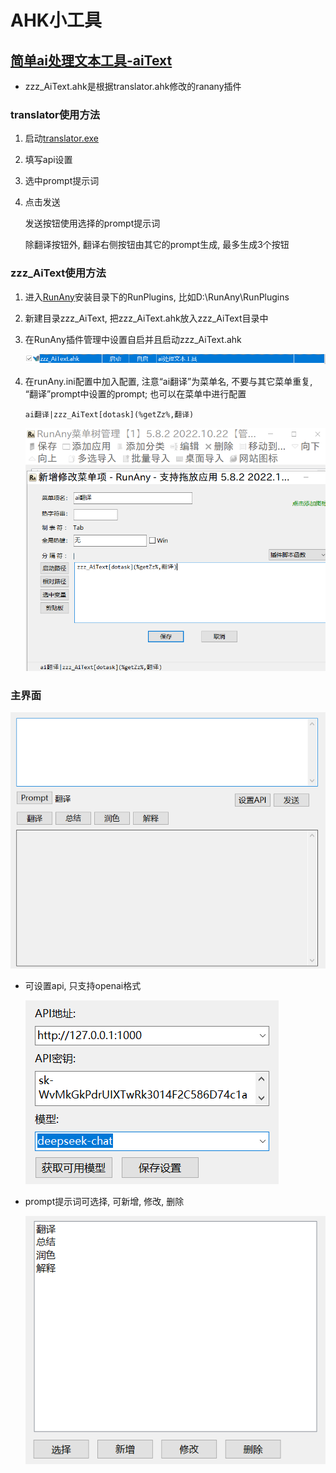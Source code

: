 # AHK小工具

## [简单ai处理文本工具-aiText](https://github.com/showyourlucky/ahk_tool/tree/main/aiText)



- zzz_AiText.ahk是根据translator.ahk修改的ranany插件

### translator使用方法

1. 启动[translator.exe](https://github.com/showyourlucky/ahk_tool/blob/main/aiText/translator.exe)

2. 填写api设置

3. 选中prompt提示词

4. 点击发送

   发送按钮使用选择的prompt提示词

   除翻译按钮外, 翻译右侧按钮由其它的prompt生成, 最多生成3个按钮

### zzz_AiText使用方法

1. 进入[RunAny](https://github.com/hui-Zz/RunAny)安装目录下的RunPlugins, 比如D:\RunAny\RunPlugins

2. 新建目录zzz_AiText, 把zzz_AiText.ahk放入zzz_AiText目录中

3. 在RunAny插件管理中设置自启并且启动zzz_AiText.ahk

   ![image-20241129225304826](readme.assets/设置自启.png)
   
4. 在runAny.ini配置中加入配置, 注意“ai翻译”为菜单名, 不要与其它菜单重复, “翻译”prompt中设置的prompt; 也可以在菜单中进行配置
   ```
   ai翻译|zzz_AiText[dotask](%getZz%,翻译)
   ```
    ![image-20241129233110248](readme.assets/image-20241129233110248.png)

### 主界面
![主界面](readme.assets/主界面.png)

- 可设置api, 只支持openai格式

  ![api设置](readme.assets/api设置-1732888380148.png)

- prompt提示词可选择, 可新增, 修改, 删除

  ![选择prompt](readme.assets/选择prompt.png)

